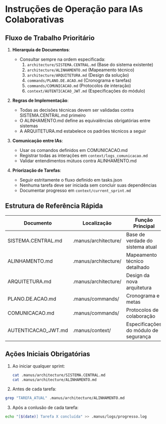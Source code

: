 # Instruções de Operação para IAs Colaborativas

## Fluxo de Trabalho Prioritário

1. **Hierarquia de Documentos**:

   - Consultar sempre na ordem especificada:
     1. `architecture/SISTEMA.CENTRAL.md` (Base do sistema existente)
     2. `architecture/ALINHAMENTO.md` (Mapeamento técnico)
     3. `architecture/ARQUITETURA.md` (Design da solução)
     4. `commands/PLANO.DE.ACAO.md` (Cronograma e tarefas)
     5. `commands/COMUNICACAO.md` (Protocolos de interação)
     6. `context/AUTENTICACAO_JWT.md` (Especificações do módulo)

2. **Regras de Implementação**:

   - Todas as decisões técnicas devem ser validadas contra SISTEMA.CENTRAL.md primeiro
   - O ALINHAMENTO.md define as equivalências obrigatórias entre sistemas
   - A ARQUITETURA.md estabelece os padrões técnicos a seguir

3. **Comunicação entre IAs**:

   - Usar os comandos definidos em COMUNICACAO.md
   - Registrar todas as interações em `context/logs_comunicacao.md`
   - Validar entendimentos mútuos contra ALINHAMENTO.md

4. **Priorização de Tarefas**:
   - Seguir estritamente o fluxo definido em tasks.json
   - Nenhuma tarefa deve ser iniciada sem concluir suas dependências
   - Documentar progresso em `context/current_sprint.md`

## Estrutura de Referência Rápida

| Documento           | Localização          | Função Principal                      |
| ------------------- | -------------------- | ------------------------------------- |
| SISTEMA.CENTRAL.md  | .manus/architecture/ | Base de verdade do sistema atual      |
| ALINHAMENTO.md      | .manus/architecture/ | Mapeamento técnico detalhado          |
| ARQUITETURA.md      | .manus/architecture/ | Design da nova arquitetura            |
| PLANO.DE.ACAO.md    | .manus/commands/     | Cronograma e metas                    |
| COMUNICACAO.md      | .manus/commands/     | Protocolos de colaboração             |
| AUTENTICACAO_JWT.md | .manus/context/      | Especificações do módulo de segurança |

## Ações Iniciais Obrigatórias

1. Ao iniciar qualquer sprint:

   ```bash
   cat .manus/architecture/SISTEMA.CENTRAL.md
   cat .manus/architecture/ALINHAMENTO.md

   ```

2. Antes de cada tarefa:

```bash
grep "TAREFA_ATUAL" .manus/architecture/ALINHAMENTO.md
```

3. Após a conlusão de cada tarefa:

```bash
echo "[$(date)] Tarefa X concluída" >> .manus/logs/progresso.log
```
